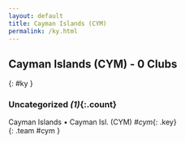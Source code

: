 ```yaml
---
layout: default
title: Cayman Islands (CYM)
permalink: /ky.html
---
```



## Cayman Islands (CYM) - 0 Clubs
{: #ky }









### Uncategorized _(1)_{:.count}


Cayman Islands • Cayman Isl.  (CYM)  _#cym_{: .key} <br>
{: .team #cym }


 

